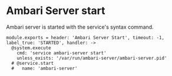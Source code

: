 
# Ambari Server start

Ambari server is started with the service's syntax command.

    module.exports = header: 'Ambari Server Start', timeout: -1, label_true: 'STARTED', handler: ->
      @system.execute
        cmd: 'service ambari-server start'
        unless_exists: '/var/run/ambari-server/ambari-server.pid'
      # @service.start
      #   name: 'ambari-server'
